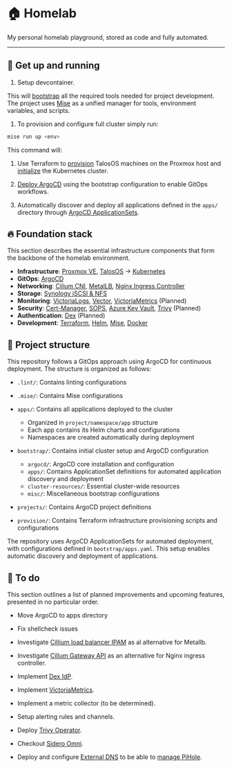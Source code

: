 # 🏠 Homelab

My personal homelab playground, stored as code and fully automated.

***

## 🚀 Get up and running

1. Setup devcontainer.

This will [bootstrap](.devcontainer/Dockerfile) all the required tools needed for project development.
The project uses [Mise](https://mise.jdx.dev/) as a unified manager for tools, environment variables, and scripts.

1. To provision and configure full cluster simply run:

```bash
mise run up <env>
```

This command will:

1. Use Terraform to [provision](./provision/virtual_machines.tf) TalosOS machines on the Proxmox host
and [initialize](./provision/cluster.tf) the Kubernetes cluster.

1. [Deploy ArgoCD](.mise/tasks/bootstrap.sh) using the bootstrap configuration to enable GitOps workflows.

1. Automatically discover and deploy all applications defined in the `apps/` directory through [ArgoCD ApplicationSets](./bootstrap/apps/appset-bootstrap.yaml).

## 🔥 Foundation stack

This section describes the essential infrastructure components that form the backbone of the homelab environment.

* **Infrastructure**:
[Proxmox VE](https://www.proxmox.com/en/proxmox-ve),
[TalosOS](https://www.talos.dev/) -> [Kubernetes](https://kubernetes.io/)
* **GitOps**:
[ArgoCD](https://argo-cd.readthedocs.io/)
* **Networking**:
[Cilium CNI](https://cilium.io/),
[MetalLB](https://metallb.universe.tf/),
[Nginx Ingress Controller](https://kubernetes.github.io/ingress-nginx/)
* **Storage**:
[Synology iSCSI & NFS](https://github.com/zebernst/synology-csi-talos)
* **Monitoring**:
[VictoriaLogs](https://docs.victoriametrics.com/victorialogs/),
[Vector](https://vector.dev/),
[VictoriaMetrics](https://victoriametrics.com/) (Planned)
* **Security**:
[Cert-Manager](https://cert-manager.io/),
[SOPS](https://github.com/getsops/sops),
[Azure Key Vault](https://azure.microsoft.com/nl-nl/products/key-vault),
[Trivy](https://github.com/aquasecurity/trivy-operator) (Planned)
* **Authentication**:
[Dex](https://dexidp.io/) (Planned)
* **Development**:
[Terraform](https://developer.hashicorp.com/terraform),
[Helm](https://helm.sh/),
[Mise](https://mise.jdx.dev/),
[Docker](https://www.docker.com/)

## 📂 Project structure

This repository follows a GitOps approach using ArgoCD for continuous deployment.
The structure is organized as follows:

* `.lint/`: Contains linting configurations

* `.mise/`: Contains Mise configurations

* `apps/`: Contains all applications deployed to the cluster
  * Organized in `project/namespace/app` structure
  * Each app contains its Helm charts and configurations
  * Namespaces are created automatically during deployment

* `bootstrap/`: Contains initial cluster setup and ArgoCD configuration
  * `argocd/`: ArgoCD core installation and configuration
  * `apps/`: Contains ApplicationSet definitions for automated application discovery and deployment
  * `cluster-resources/`: Essential cluster-wide resources
  * `misc/`: Miscellaneous bootstrap configurations

* `projects/`: Contains ArgoCD project definitions

* `provision/`: Contains Terraform infrastructure provisioning scripts and configurations

The repository uses ArgoCD ApplicationSets for automated deployment,
with configurations defined in `bootstrap/apps.yaml`.
This setup enables automatic discovery and deployment of applications.

## 📝 To do

This section outlines a list of planned improvements and upcoming features, presented in no particular order.

* Move ArgoCD to apps directory

* Fix shellcheck issues

* Investigate [Cillium load balancer IPAM](https://docs.cilium.io/en/stable/network/lb-ipam/) as al alternative for Metallb.

* Investigate [Cillum Gateway API](https://cilium.io/use-cases/gateway-api/) as an alternative for Nginx ingress controller.

* Implement [Dex IdP](https://dexidp.io/).

* Implement [VictoriaMetrics](https://victoriametrics.com/).

* Implement a metric collector (to be determined).

* Setup alerting rules and channels.

* Deploy [Trivy Operator](https://github.com/aquasecurity/trivy-operator).

* Checkout [Sidero Omni](https://github.com/siderolabs/omni).

* Deploy and configure [External DNS](https://kubernetes-sigs.github.io/external-dns/latest/) to be able to [manage PiHole](https://kubernetes-sigs.github.io/external-dns/v0.13.3/tutorials/pihole/#service-example).
